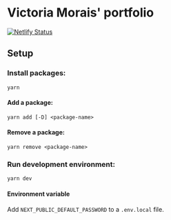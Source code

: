 # Victoria Morais' portfolio

[![Netlify Status](https://api.netlify.com/api/v1/badges/64ed6e59-0c8f-463c-860a-8e861a5645ae/deploy-status)](https://app.netlify.com/sites/victoriamorais-portfolio/deploys)

## Setup

### Install packages:

```
yarn
```

#### Add a package:

```
yarn add [-D] <package-name>
```

#### Remove a package:

```
yarn remove <package-name>
```

### Run development environment:

```
yarn dev
```

#### Environment variable

Add `NEXT_PUBLIC_DEFAULT_PASSWORD` to a `.env.local` file.
